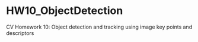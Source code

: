 # HW10_ObjectDetection
 CV Homework 10: Object detection and tracking using image key points and descriptors 
